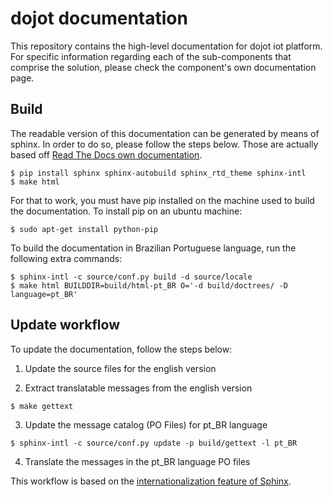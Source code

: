 # dojot documentation

This repository contains the high-level documentation for dojot iot platform.
For specific information regarding each of the sub-components that comprise the solution,
please check the component's own documentation page.

## Build

The readable version of this documentation can be generated by means of sphinx. In order to
do so, please follow the steps below. Those are actually based off
[Read The Docs own documentation](https://docs.readthedocs.io/en/latest/getting_started.html).

```shell
$ pip install sphinx sphinx-autobuild sphinx_rtd_theme sphinx-intl
$ make html
```

For that to work, you must have pip installed on the machine used to build the documentation.
To install pip on an ubuntu machine:

```shell
$ sudo apt-get install python-pip
```

To build the documentation in Brazilian Portuguese language, run the following extra commands:

```shell
$ sphinx-intl -c source/conf.py build -d source/locale
$ make html BUILDDIR=build/html-pt_BR O='-d build/doctrees/ -D language=pt_BR'
```


## Update workflow

To update the documentation, follow the steps below:

1. Update the source files for the english version

2. Extract translatable messages from the english version

```shell
$ make gettext
```
3. Update the message catalog (PO Files) for pt_BR language

```shell
$ sphinx-intl -c source/conf.py update -p build/gettext -l pt_BR
```

4. Translate the messages in the pt_BR language PO files 

This workflow is based on the [internationalization feature of Sphinx](http://www.sphinx-doc.org/en/stable/intl.html).
